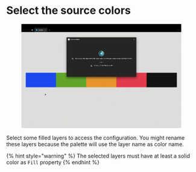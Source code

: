 # Select the source colors

<figure><img src="../.gitbook/assets/create_palette-select_colors.gif" alt=""><figcaption></figcaption></figure>

Select some filled layers to access the configuration. You might rename these layers because the palette will use the layer name as color name.

{% hint style="warning" %}
The selected layers must have at least a solid color as `Fill` property
{% endhint %}
